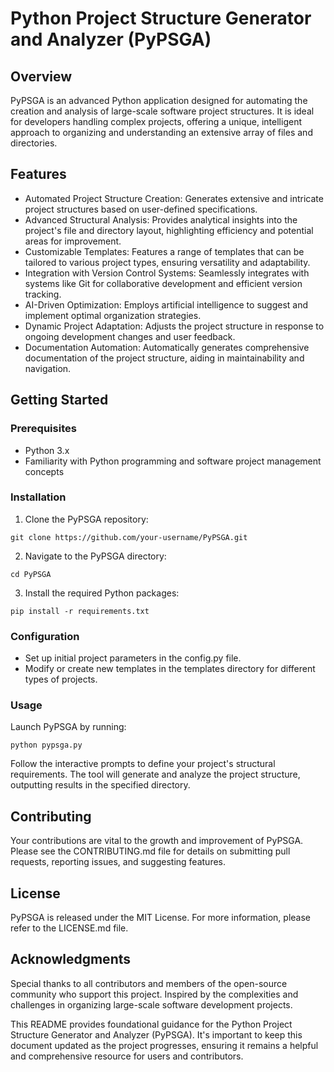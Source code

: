 # Python Project Structure Generator and Analyzer (PyPSGA)

## Overview
PyPSGA is an advanced Python application designed for automating the creation and analysis of large-scale software project structures. It is ideal for developers handling complex projects, offering a unique, intelligent approach to organizing and understanding an extensive array of files and directories.

## Features
- Automated Project Structure Creation: Generates extensive and intricate project structures based on user-defined specifications.
- Advanced Structural Analysis: Provides analytical insights into the project's file and directory layout, highlighting efficiency and potential areas for improvement.
- Customizable Templates: Features a range of templates that can be tailored to various project types, ensuring versatility and adaptability.
- Integration with Version Control Systems: Seamlessly integrates with systems like Git for collaborative development and efficient version tracking.
- AI-Driven Optimization: Employs artificial intelligence to suggest and implement optimal organization strategies.
- Dynamic Project Adaptation: Adjusts the project structure in response to ongoing development changes and user feedback.
- Documentation Automation: Automatically generates comprehensive documentation of the project structure, aiding in maintainability and navigation.

## Getting Started

### Prerequisites
- Python 3.x
- Familiarity with Python programming and software project management concepts

### Installation
1. Clone the PyPSGA repository:
```
git clone https://github.com/your-username/PyPSGA.git
```
2. Navigate to the PyPSGA directory:
```
cd PyPSGA
```
3. Install the required Python packages:
```
pip install -r requirements.txt
```

### Configuration
- Set up initial project parameters in the config.py file.
- Modify or create new templates in the templates directory for different types of projects.

### Usage
Launch PyPSGA by running:
```
python pypsga.py
```
Follow the interactive prompts to define your project's structural requirements. The tool will generate and analyze the project structure, outputting results in the specified directory.

## Contributing
Your contributions are vital to the growth and improvement of PyPSGA. Please see the CONTRIBUTING.md file for details on submitting pull requests, reporting issues, and suggesting features.

## License
PyPSGA is released under the MIT License. For more information, please refer to the LICENSE.md file.

## Acknowledgments
Special thanks to all contributors and members of the open-source community who support this project. Inspired by the complexities and challenges in organizing large-scale software development projects.

This README provides foundational guidance for the Python Project Structure Generator and Analyzer (PyPSGA). It's important to keep this document updated as the project progresses, ensuring it remains a helpful and comprehensive resource for users and contributors.

